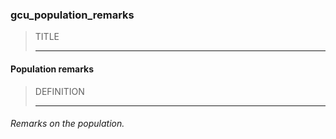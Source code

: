 ### gcu_population_remarks



> TITLE
> 
> ------

#### Population remarks



> DEFINITION
> 
> ------

###### Remarks on the population.